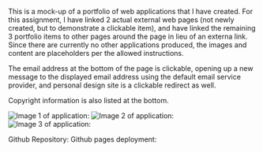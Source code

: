 This is a mock-up of a portfolio of web applications that I have created. For this assignment, I have linked 2 actual external web pages (not newly created, but to demonstrate a clickable item), and have linked the remaining 3 portfolio items to other pages around the page in lieu of an externa link. Since there are currently no other applications produced, the images and content are placeholders per the allowed instructions. 

The email address at the bottom of the page is clickable, opening up a new message to the displayed email address using the default email service provider, and personal design site is a clickable redirect as well. 

Copyright information is also listed at the bottom. 

![Image 1 of application:]()
![Image 2 of application:]()
![Image 3 of application:]() 

Github Repository:
Github pages deployment: 






